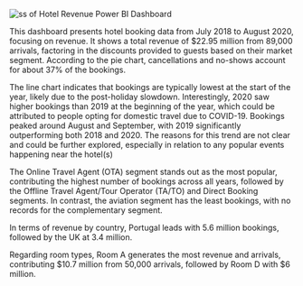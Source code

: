![ss of Hotel Revenue Power BI Dashboard](https://github.com/user-attachments/assets/f79d186d-9396-4e8c-b1ea-a21e7cf0d43a)

This dashboard presents hotel booking data from July 2018 to August 2020, focusing on revenue. It shows a total revenue of $22.95 million from 89,000 arrivals, factoring in the discounts provided to guests based on their market segment. According to the pie chart, cancellations and no-shows account for about 37% of the bookings.

The line chart indicates that bookings are typically lowest at the start of the year, likely due to the post-holiday slowdown. Interestingly, 2020 saw higher bookings than 2019 at the beginning of the year, which could be attributed to people opting for domestic travel due to COVID-19. Bookings peaked around August and September, with 2019 significantly outperforming both 2018 and 2020. The reasons for this trend are not clear and could be further explored, especially in relation to any popular events happening near the hotel(s)

The Online Travel Agent (OTA) segment stands out as the most popular, contributing the highest number of bookings across all years, followed by the Offline Travel Agent/Tour Operator (TA/TO) and Direct Booking segments. In contrast, the aviation segment has the least bookings, with no records for the complementary segment.

In terms of revenue by country, Portugal leads with 5.6 million bookings, followed by the UK at 3.4 million.

Regarding room types, Room A generates the most revenue and arrivals, contributing $10.7 million from 50,000 arrivals, followed by Room D with $6 million.
